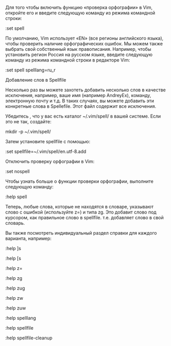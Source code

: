 Для того чтобы включить функцию «проверка орфографии» в Vim, откройте его и введите следующую команду из режима командной строки:

:set spell

По умолчанию, Vim использует «EN» (все регионы английского языка), чтобы проверить наличие орфографических ошибок. Мы можем также выбрать свой собственный язык правописания. Например, чтобы установить регион Россия на русском языке, введите следующую команду из режима командной строки в редакторе Vim:

:set spell spelllang=ru_r

Добавление слов в Spellfile

Несколько раз вы можете захотеть добавить несколько слов в качестве исключения, например, ваше имя (например AndreyEx), команду, электронную почту и т.д. В таких случаях, вы можете добавить эти конкретные слова в Spellefile. Этот файл содержит все исключения.

Убедитесь , что у вас есть каталог ~/.vim/spell/ в вашей системе. Если это не так, создайте:

mkdir -p ~/.vim/spell/

Затем установите spellfile с помощью:

:set spellfile=~/.vim/spell/en.utf-8.add

Отключить проверку орфографии в Vim:

:set nospell

Чтобы узнать больше о функции проверки орфографии, выполните следующую команду:

:help spell

Теперь, любые слова, которые не находятся в словаре, указывают слово с ошибкой (используйте z=) и типа zg. Это добавит слово под курсором, как правильное слово в spellfile. т.е. добавляет слово в свой словарь.

Вы также посмотреть индивидуальный раздел справки для каждого варианта, например:

:help ]s

:help [s

:help z=

:help zg

:help zug

:help zw

:help zuw

:help spelllang

:help spellfile

:help spellfile-cleanup
